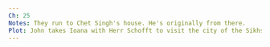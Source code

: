```yaml
---
Ch: 25
Notes: They run to Chet Singh's house. He's originally from there.
Plot: John takes Ioana with Herr Schofft to visit the city of the Sikhs to get away from court and bond with Ioana. They get seperated by a mob and he is lucky to reunite with her unscathed.
---
```

